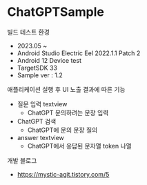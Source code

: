 # ChatGPTSample

빌드 테스트 환경
- 2023.05 ~
- Android Studio Electric Eel 2022.1.1 Patch 2
- Android 12 Device test
- TargetSDK 33
- Sample ver : 1.2

애플리케이션 실행 후 UI 노출 결과에 따른 기능
- 질문 입력 textview
  - ChatGPT 문의하려는 문장 입력
- ChatGPT 검색
  - ChatGPT에 문의 문장 질의
- answer textview
  - ChatGPT에서 응답된 문자열 token 나열

개발 블로그
- https://mystic-agit.tistory.com/5